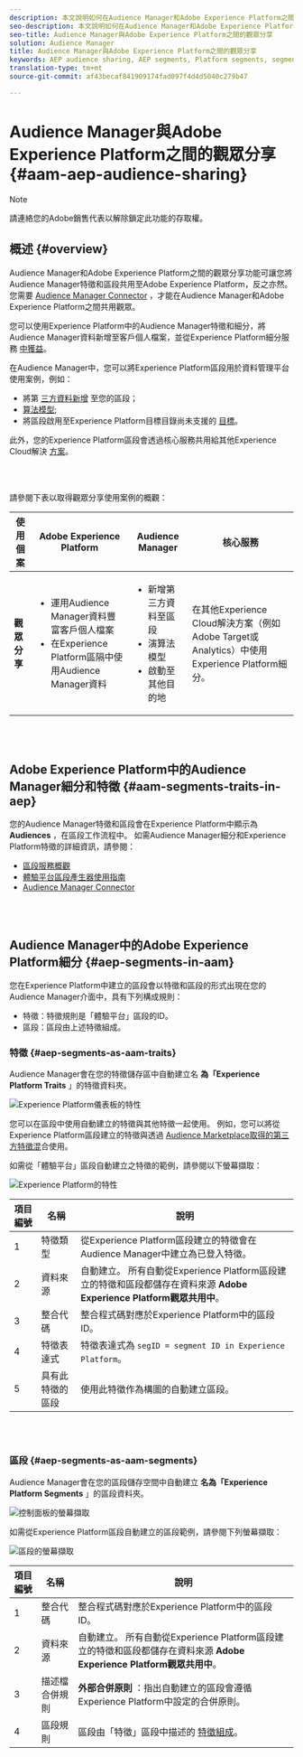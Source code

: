 ```yaml
---
description: 本文說明如何在Audience Manager和Adobe Experience Platform之間共用觀眾。
seo-description: 本文說明如何在Audience Manager和Adobe Experience Platform之間共用觀眾。
seo-title: Audience Manager與Adobe Experience Platform之間的觀眾分享
solution: Audience Manager
title: Audience Manager與Adobe Experience Platform之間的觀眾分享
keywords: AEP audience sharing, AEP segments, Platform segments, segment sharing, audience sharing, share segments
translation-type: tm+mt
source-git-commit: af43becaf841909174fad097f4d4d5040c279b47

---
```



# Audience Manager與Adobe Experience Platform之間的觀眾分享 {#aam-aep-audience-sharing}

>[!NOTE]
>
> 請連絡您的Adobe銷售代表以解除鎖定此功能的存取權。

## 概述 {#overview}

Audience Manager和Adobe Experience Platform之間的觀眾分享功能可讓您將Audience Manager特徵和區段共用至Adobe Experience Platform，反之亦然。 您需要 [Audience Manager Connector](https://docs.adobe.com/content/help/en/experience-platform/source-connectors/adobe-applications/audience-manager.html) ，才能在Audience Manager和Adobe Experience Platform之間共用觀眾。

您可以使用Experience Platform中的Audience Manager特徵和細分，將Audience Manager資料新增至客戶個人檔案，並從Experience Platform細分服務 [中獲益](https://www.adobe.io/apis/experienceplatform/home/profile-identity-segmentation/profile-identity-segmentation-services.html#!api-specification/markdown/narrative/technical_overview/segmentation/segmentation-overview.md)。

在Audience Manager中，您可以將Experience Platform區段用於資料管理平台使用案例，例如：
* 將第 [三方資料新增](/help/using/overview/data-types-collected.md#third-party-data) 至您的區段；
* [算法模型](/help/using/features/algorithmic-models/understanding-models.md);
* 將區段啟用至Experience Platform目標目錄尚未支援的 [目標](https://docs.adobe.com/content/help/en/experience-platform/rtcdp/destinations/destinations-cat/destinations-catalog.html)。

此外，您的Experience Platform區段會透過核心服務共用給其他Experience Cloud解決 [方案](https://docs.adobe.com/content/help/en/core-services/interface/experience-cloud.html)。

<br> 

請參閱下表以取得觀眾分享使用案例的概觀：

| **使用個案** | **Adobe Experience Platform** | **Audience Manager** | **核心服務** |
---------|----------|---------|---------
| **觀眾分享** | <ul><li>運用Audience Manager資料豐富客戶個人檔案</li><li>在Experience Platform區隔中使用Audience Manager資料</li></ul> | <ul><li>新增第三方資料至區段</li><li>演算法模型</li><li>啟動至其他目的地</li></ul> | 在其他Experience Cloud解決方案（例如Adobe Target或Analytics）中使用Experience Platform細分。 |

<br> 

## Adobe Experience Platform中的Audience Manager細分和特徵 {#aam-segments-traits-in-aep}

您的Audience Manager特徵和區段會在Experience Platform中顯示為 **Audiences** ，在區段工作流程中。 如需Audience Manager細分和Experience Platform特徵的詳細資訊，請參閱：

* [區段服務概觀](https://docs.adobe.com/content/help/en/experience-platform/segmentation/home.html#audiences)
* [體驗平台區段產生器使用指南](https://docs.adobe.com/content/help/en/experience-platform/segmentation/ui/overview.html#audiences)
* [Audience Manager Connector](https://docs.adobe.com/content/help/en/experience-platform/source-connectors/adobe-applications/audience-manager.html)

<br> 

## Audience Manager中的Adobe Experience Platform細分 {#aep-segments-in-aam}

您在Experience Platform中建立的區段會以特徵和區段的形式出現在您的Audience Manager介面中，具有下列構成規則：
* 特徵：特徵規則是「體驗平台」區段的ID。
* 區段：區段由上述特徵組成。

### 特徵 {#aep-segments-as-aam-traits}

Audience Manager會在您的特徵儲存區中自動建立名 **為「Experience Platform Traits** 」的特徵資料夾。

![Experience Platform儀表板的特性](/help/using/integration/integration-aep/assets/aep-traits-dashboard.png)

您可以在區段中使用自動建立的特徵與其他特徵一起使用。 例如，您可以將從Experience Platform區段建立的特徵與透過 [Audience Marketplace取得的第三方特徵混](/help/using/features/audience-marketplace/audience-marketplace.md)合使用。

如需從「體驗平台」區段自動建立之特徵的範例，請參閱以下螢幕擷取：

![Experience Platform的特性](/help/using/integration/integration-aep/assets/aep-trait.png)


| 項目編號 | 名稱 | 說明 |
---------|----------|---------
| 1 | 特徵類型 | 從Experience Platform區段建立的特徵會在Audience Manager中建立為已登入特徵。 |
| 2 | 資料來源 | 自動建立。 所有自動從Experience Platform區段建立的特徵和區段都儲存在資料來源 **Adobe Experience Platform觀眾共用中**。 |
| 3 | 整合代碼 | 整合程式碼對應於Experience Platform中的區段ID。 |
| 4 | 特徵表達式 | 特徵表達式為 `segID = segment ID in Experience Platform`。 |
| 5 | 具有此特徵的區段 | 使用此特徵作為構圖的自動建立區段。 |

<br> 

### 區段 {#aep-segments-as-aam-segments}

Audience Manager會在您的區段儲存空間中自動建立 **名為「Experience Platform Segments** 」的區段資料夾。

![控制面板的螢幕擷取](/help/using/integration/integration-aep/assets/aep-segments-dashboard.png)

如需從Experience Platform區段自動建立的區段範例，請參閱下列螢幕擷取：

![區段的螢幕擷取](/help/using/integration/integration-aep/assets/aep-segment.png)

| 項目編號 | 名稱 | 說明 |
---------|----------|---------
| 1 | 整合代碼 | 整合程式碼對應於Experience Platform中的區段ID。 |
| 2 | 資料來源 | 自動建立。 所有自動從Experience Platform區段建立的特徵和區段都儲存在資料來源 **Adobe Experience Platform觀眾共用中**。 |
| 3 | 描述檔合併規則 | **外部合併原則** ：指出自動建立的區段會遵循Experience Platform中設定的合併原則。 |
| 4 | 區段規則 | 區段由「特徵」區段中描述的 [特徵組成](#aep-segments-as-aam-traits)。 |
